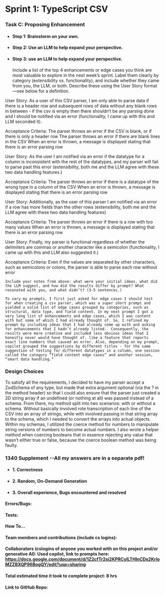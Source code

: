 # Sprint 1: TypeScript CSV

### Task C: Proposing Enhancement

- #### Step 1: Brainstorm on your own.

- #### Step 2: Use an LLM to help expand your perspective.

- #### Step 3: use an LLM to help expand your perspective.

    Include a list of the top 4 enhancements or edge cases you think are most valuable to explore in the next week’s sprint. Label them clearly by category (extensibility vs. functionality), and include whether they came from you, the LLM, or both. Describe these using the User Story format—see below for a definition. 
    
User Story:
As a user of this CSV parser, I am only able to parse data if there is a header row and subsequent rows of data without any blank rows in between - if the csv is empty then there shouldn’t be any parsing done and I should be notified via an error (functionality, I came up with this and LLM seconded it). 

Acceptance Criteria:
The parser throws an error if the CSV is blank, or if there is only a header row
The parser throws an error if there are blank lines in the CSV
When an error is thrown, a message is displayed stating that there is an error parsing row

User Story:
As the user I am notified via an error if the datatype for a column is inconsistent with the rest of the datatypes, and my parser will fail to parse past this error (extensibility, both me and the LLM agree with these two data handling features.)

Acceptance Criteria:
The parser throws an error if there is a datatype of the wrong type in a column of the CSV
When an error is thrown, a message is displayed stating that there is an error parsing row

User Story:
Additionally, as the user of this parser I am notified via an error if a row has more fields than the other rows (extensibility, both me and the LLM agree with these two data handling features)

Acceptance Criteria:
The parser throws an error if there is a row with too many values
When an error is thrown, a message is displayed stating that there is an error parsing row

User Story:
Finally, my parser is functional regardless of whether the delimiters are commas or another character like a semicolon (functionality, I came up with this and LLM also suggested it.)

Acceptance Criteria:
Even if the values are separated by other characters, such as semicolons or colons, the parser is able to parse each row without error

    Include your notes from above: what were your initial ideas, what did the LLM suggest, and how did the results differ by prompt? What resonated with you, and what didn’t? (3-5 sentences.) 

    To vary my prompts, I first just asked for edge cases I should test for when creating a csv parser, which was a super short prompt and yielded a solid list of edge cases grouped by categories, such as structural, data type, and field content. In my next prompt I got a very long list of enhancements and edge cases, which I was content with but some of which I had already thought of. So, I refined my prompt by including ideas that I had already come up with and asking for enhancements that I hadn’t already listed.  Consequently, the results were more creative and included less obvious ideas that I honestly never would have thought of, like a feature that reports exact line numbers that caused an error. Also, depending on my prompt, copilot grouped the suggestions by different titles - for the same suggestion of testing for different datatypes in a column, one session called the category “field content edge cases” and another session, “smart data handling.” 

### Design Choices

To satisfy all the requirements, I decided to have my parser accept a ZodSchema of any type, but made that extra argument optional (via the ? in the method header) so that I could also ensure that the parser just created a 2D string array if an undefined (or nothing at all) was passed instead of a schema. From there, my method split into two scenarios: with or without a schema. Without basically involved rote transcription of each line of the CSV into an array of strings, while with involved passing in that string array to the schema, which I needed to convert the arrays into actual objects. Within my schemas, I utilized the coerce method for numbers to manipulate string versions of numbers to become actual numbers. I also wrote a helper method when coercing booleans that in essence rejecting any value that wasn’t either true or false, because the coerce boolean method was being faulty.

### 1340 Supplement --All my answers are in a separate pdf!

- #### 1. Correctness

- #### 2. Random, On-Demand Generation

- #### 3. Overall experience, Bugs encountered and resolved
#### Errors/Bugs:
#### Tests:
#### How To…

#### Team members and contributions (include cs logins):

#### Collaborators (cslogins of anyone you worked with on this project and/or generative AI): Used copilot, link to prompts here: https://docs.google.com/document/d/1Z2cfTr2si2KPRCylLTHInCDs2KrloMZZBXQP96BogQY/edit?usp=sharing

#### Total estimated time it took to complete project: 8 hrs
#### Link to GitHub Repo:  
